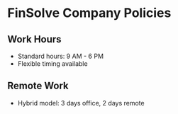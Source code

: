 # FinSolve Company Policies

## Work Hours
- Standard hours: 9 AM - 6 PM
- Flexible timing available

## Remote Work
- Hybrid model: 3 days office, 2 days remote